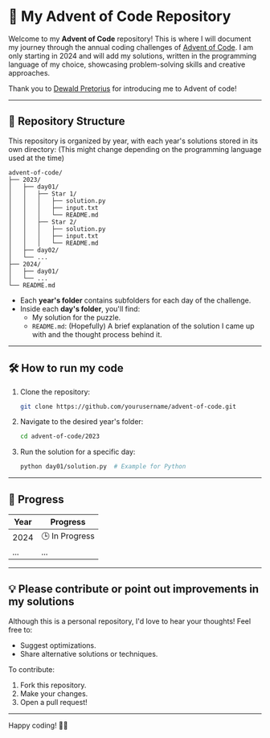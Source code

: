 
# 🎄 My Advent of Code Repository

Welcome to my **Advent of Code** repository! This is where I will document my journey through the annual coding challenges of [Advent of Code](https://adventofcode.com/). I am only starting in 2024 and will add my solutions, written in the programming language of my choice, showcasing problem-solving skills and creative approaches.

Thank you to [Dewald Pretorius](https://github.com/3venthorizon) for introducing me to Advent of code!

---

## 📂 Repository Structure

This repository is organized by year, with each year's solutions stored in its own directory:
(This might change depending on the programming language used at the time)

```
advent-of-code/
├── 2023/
│   ├── day01/
│   │   ├── Star 1/
│   │   │   ├── solution.py
│   │   │   ├── input.txt
│   │   │   └── README.md
│   │   ├── Star 2/
│   │   │   ├── solution.py
│   │   │   ├── input.txt
│   │   │   └── README.md
│   ├── day02/
│   └── ...
├── 2024/
│   ├── day01/
│   └── ...
└── README.md
```

- Each **year's folder** contains subfolders for each day of the challenge.
- Inside each **day's folder**, you'll find:
  - My solution for the puzzle.
  - `README.md`: (Hopefully) A brief explanation of the solution I came up with and the thought process behind it.

---

## 🛠️ How to run my code

1. Clone the repository:
   ```bash
   git clone https://github.com/yourusername/advent-of-code.git
   ```
2. Navigate to the desired year's folder:
   ```bash
   cd advent-of-code/2023
   ```
3. Run the solution for a specific day:
   ```bash
   python day01/solution.py  # Example for Python
   ```

---

## 🌟 Progress

| Year | Progress |
|------|----------|
| 2024 | 🕒 In Progress |
| ...  | ...      |

---

## 💡 Please contribute or point out improvements in my solutions

Although this is a personal repository, I'd love to hear your thoughts! Feel free to:
- Suggest optimizations.
- Share alternative solutions or techniques.

To contribute:
1. Fork this repository.
2. Make your changes.
3. Open a pull request!

---

Happy coding! 🎅✨
